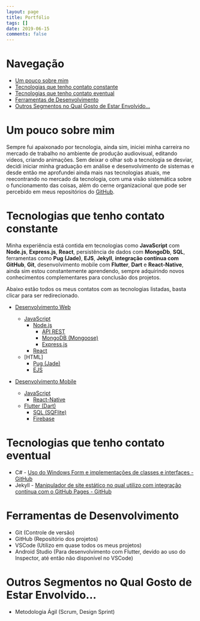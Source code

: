```yaml
---
layout: page
title: Portfólio
tags: []
date: 2019-06-15
comments: false
---
```


# Navegação

<!-- - [Navegação](#Navega%C3%A7%C3%A3o) -->
  - [Um pouco sobre mim](#um-pouco-sobre-mim)
  - [Tecnologias que tenho contato constante](#tecnologias-que-tenho-contato-constante)
  - [Tecnologias que tenho contato eventual](#tecnologias-que-tenho-contato-eventual)
  - [Ferramentas de Desenvolvimento](#ferramentas-de-Desenvolvimento)
  - [Outros Segmentos no Qual Gosto de Estar Envolvido...](#outros-segmentos-no-qual-gosto-de-estar-envolvido)

# Um pouco sobre mim

Sempre fui apaixonado por tecnologia, ainda sim, iniciei minha carreira no mercado de trabalho no ambiente de produção audiovisual, editando vídeos, criando animações. Sem deixar o olhar sob a tecnologia se desviar, decidi iniciar minha graduação em análise e desenvolvimento de sistemas e desde então me aprofundei ainda mais nas tecnologias atuais, me reecontrando no mercado da tecnologia, com uma visão sistemática sobre o funcionamento das coisas, além do cerne organizacional que pode ser percebido em meus repositórios do [GitHub](github.com/jsdaniell).

# Tecnologias que tenho contato constante

Minha experiência está contida em tecnologias como **JavaScript** com **Node.js**, **Express.js**, **React**, persistência de dados com **MongoDb**, **SQL**, ferramentas como **Pug (Jade)**, **EJS**, **Jekyll**, **integração contínua com GitHub**, **Git**, desenvolvimento mobile com **Flutter**, **Dart** e **React-Native**, ainda sim estou constantemente aprendendo, sempre adquirindo novos conhecimentos complementares para conclusão dos projetos.

Abaixo estão todos os meus contatos com as tecnologias listadas, basta clicar para ser redirecionado.

- [Desenvolvimento Web](https://jsdaniell.github.io/tags/#web)
  - [JavaScript](https://jsdaniell.github.io/tags/#javascript)
    - [Node.js](https://jsdaniell.github.io/tags/#nodejs)
      - [API REST](https://jsdaniell.github.io/tags/#api-rest)
      - [MongoDB (Mongoose)](https://jsdaniell.github.io/tags/#mongodb)
      - [Express.js](https://jsdaniell.github.io/tags/#expressjs)
    - [React](https://jsdaniell.github.io/tags/#react)
  - [HTML]
    - [Pug (Jade)](https://jsdaniell.github.io/tags/#pug)
    - [EJS](https://jsdaniell.github.io/tags/#ejs)

- [Desenvolvimento Mobile](https://jsdaniell.github.io/tags/#mobile)
  - [JavaScript](https://jsdaniell.github.io/tags/#javascript)
    - [React-Native](https://jsdaniell.github.io/tags/#react-native)
  - [Flutter (Dart)](https://jsdaniell.github.io/tags/#flutter)
    - [SQL (SQFlite)](https://jsdaniell.github.io/tags/#sql)
    - [Firebase](https://jsdaniell.github.io/tags/#firebase)


# Tecnologias que tenho contato eventual

- C# - [Uso do Windows Form e implementações de classes e interfaces - GitHub](https://github.com/jsdaniell/aps_lpoo)
- Jekyll - [Manipulador de site estático no qual utilizo com integração contínua com o GitHub Pages - GitHub](https://github.com/jsdaniell/jsdaniell.github.io)

# Ferramentas de Desenvolvimento

- Git (Controle de versão)
- GitHub (Repositório dos projetos)
- VSCode (Utilizo em quase todos os meus projetos)
- Android Studio (Para desenvolvimento com Flutter, devido ao uso do Inspector, até então não disponível no VSCode)

# Outros Segmentos no Qual Gosto de Estar Envolvido...

- Metodologia Ágil (Scrum, Design Sprint)
